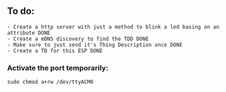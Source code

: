 ## To do:
    - Create a http server with just a method to blink a led basing on an attribute DONE
    - Create a mDNS discovery to find the TDD DONE
    - Make sure to just send it's Thing Description once DONE
    - Create a TD for this ESP DONE

### Activate the port temporarily:
    sudo chmod a+rw /dev/ttyACM0
